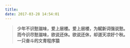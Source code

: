 ```yaml
---
title: 
date: 2017-03-28 14:54:01
---
```

<blockquote class="blockquote-center"><strong>少年不识愁滋味，爱上层楼。爱上层楼，为赋新词强说愁。
<br/>而今识尽愁滋味，欲说还休。欲说还休，却道天凉好个秋。
<br/>一只奋斗的文青程序猿</strong></blockquote>

